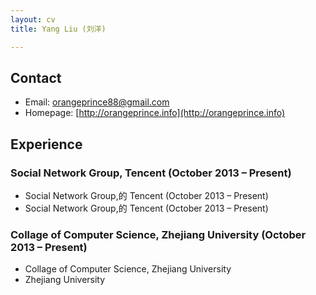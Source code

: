 ```yaml
---
layout: cv
title: Yang Liu (刘洋)

---
```

## Contact
* Email: [orangeprince88@gmail.com](mailto:orangeprince88@gmail.com)
* Homepage: [http://orangeprince.info](http://orangeprince.info)
	
## Experience

### Social Network Group, Tencent (October 2013 – Present)

* Social Network Group,的 Tencent (October 2013 – Present)
* Social Network Group,的 Tencent (October 2013 – Present)

### Collage of Computer Science, Zhejiang University (October 2013 – Present)

* Collage of Computer Science, Zhejiang University
* Zhejiang University
